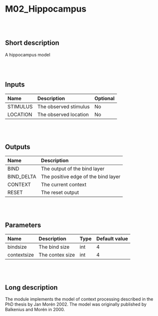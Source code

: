 # M02_Hippocampus


<br><br>
## Short description

A hippocampus model

<br><br>

## Inputs

|Name|Description|Optional|
|:----|:-----------|:-------|
|STIMULUS|The observed stimulus|No|
|LOCATION|The observed location|No|

<br><br>

## Outputs

|Name|Description|
|:----|:-----------|
|BIND|The output of the bind layer|
|BIND_DELTA|The positive edge of the bind layer|
|CONTEXT|The current context|
|RESET|The reset output|

<br><br>

## Parameters

|Name|Description|Type|Default value|
|:----|:-----------|:----|:-------------|
|bindsize|The bind size|int|4|
|contextsize|The contex size|int|4|

<br><br>
## Long description
The module implements the model of context processing described in the PhD thesis by Jan Morén 2002.
The model was originally published by Balkenius and Morén in 2000.